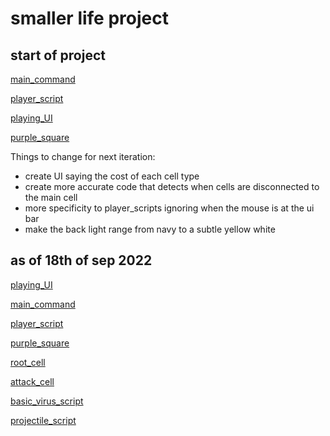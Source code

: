 # smaller life project
## start of project
[main_command](https://github.com/Hanif-Musaheb/CS_A_level/blob/main/content/smaller%20life/main_command.cs)

[player_script](https://github.com/Hanif-Musaheb/CS_A_level/blob/main/content/smaller%20life/player_script.cs)

[playing_UI](https://github.com/Hanif-Musaheb/CS_A_level/blob/main/content/smaller%20life/playing_UI.cs)

[purple_square](https://github.com/Hanif-Musaheb/CS_A_level/blob/main/content/smaller%20life/purple_square.cs)

Things to change for next iteration:
- create UI saying the cost of each cell type
- create more accurate code that detects when cells are disconnected to the main cell
- more specificity to player_scripts ignoring when the mouse is at the ui bar
- make the back light range from navy to a subtle yellow white


## as of 18th of sep 2022
[playing_UI]()

[main_command]()

[player_script]()

[purple_square]()

[root_cell]()

[attack_cell]()

[basic_virus_script]()

[projectile_script]()
